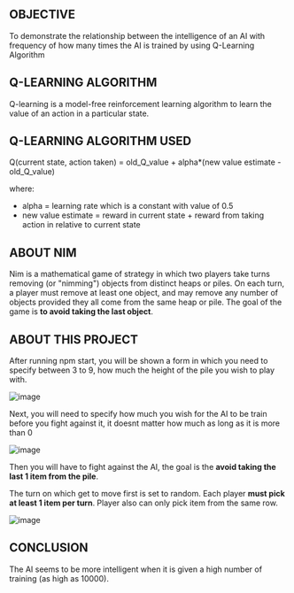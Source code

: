 ## OBJECTIVE

To demonstrate the relationship between the intelligence of an AI with frequency of how many times the AI is trained by using Q-Learning Algorithm

## Q-LEARNING ALGORITHM 

Q-learning is a model-free reinforcement learning algorithm to learn the value of an action in a particular state.

## Q-LEARNING ALGORITHM USED

Q(current state, action taken) = old_Q_value + alpha*(new value estimate - old_Q_value)

where:
* alpha = learning rate which is a constant with value of 0.5
* new value estimate = reward in current state + reward from taking action in relative to current state

## ABOUT NIM

Nim is a mathematical game of strategy in which two players take turns removing (or "nimming") objects from distinct heaps or piles. On each turn, a player must remove at least one object, and may remove any number of objects provided they all come from the same heap or pile. The goal of the game is **to avoid taking the last object**.

## ABOUT THIS PROJECT

After running npm start, you will be shown a form in which you need to specify between 3 to 9, how much the height of the pile you wish to play with.

![image](https://user-images.githubusercontent.com/60194292/115157613-860f1b00-a08a-11eb-960f-ba9a799ba0aa.png)


Next, you will need to specify how much you wish for the AI to be train before you fight against it, it doesnt matter how much as long as it is more than 0

![image](https://user-images.githubusercontent.com/60194292/115157621-92937380-a08a-11eb-9f34-f23866288864.png)


Then you will have to fight against the AI, the goal is the **avoid taking the last 1 item from the pile**.

The turn on which get to move first is set to random. Each player **must pick at least 1 item per turn**. Player also can only pick item from the same row.

![image](https://user-images.githubusercontent.com/60194292/115157640-a343e980-a08a-11eb-8a4b-9e85a4e4fd0f.png)

## CONCLUSION

The AI seems to be more intelligent when it is given a high number of training (as high as 10000).


